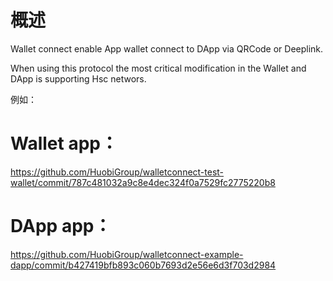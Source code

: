 # 概述

Wallet connect enable App wallet connect to DApp via QRCode or Deeplink.

When using this protocol the most critical modification in the Wallet and DApp is supporting Hsc networs.

例如：

# Wallet app：

https://github.com/HuobiGroup/walletconnect-test-wallet/commit/787c481032a9c8e4dec324f0a7529fc2775220b8

# DApp app：

https://github.com/HuobiGroup/walletconnect-example-dapp/commit/b427419bfb893c060b7693d2e56e6d3f703d2984